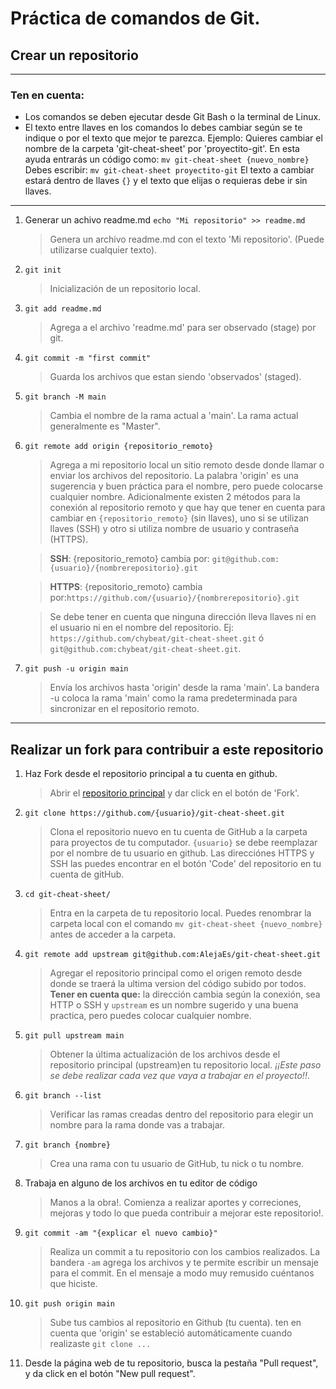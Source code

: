 # Práctica de comandos de Git.

## Crear un repositorio

---

### Ten en cuenta:

-   Los comandos se deben ejecutar desde Git Bash o la terminal de Linux.
-   El texto entre llaves en los comandos lo debes cambiar según se te indique o por el texto que mejor te parezca.
    Ejemplo:
    Quieres cambiar el nombre de la carpeta 'git-cheat-sheet' por 'proyectito-git'.
    En esta ayuda entrarás un código como: `mv git-cheat-sheet {nuevo_nombre}`
    Debes escribir: `mv git-cheat-sheet proyectito-git`
    El texto a cambiar estará dentro de llaves `{}` y el texto que elijas o requieras debe ir sin llaves.

---

1. Generar un achivo readme.md
   `echo "Mi repositorio" >> readme.md`

    > Genera un archivo readme.md con el texto 'Mi repositorio'. (Puede utilizarse cualquier texto).

1. `git init`

    > Inicialización de un repositorio local.

1. `git add readme.md`

    > Agrega a el archivo 'readme.md' para ser observado (stage) por git.

1. `git commit -m "first commit"`

    > Guarda los archivos que estan siendo 'observados' (staged).

1. `git branch -M main`

    > Cambia el nombre de la rama actual a 'main'. La rama actual generalmente es "Master".

1. `git remote add origin {repositorio_remoto}`

    > Agrega a mi repositorio local un sitio remoto desde donde llamar o enviar los archivos del repositorio. La palabra 'origin' es una sugerencia y buen práctica para el nombre, pero puede colocarse cualquier nombre. Adicionalmente existen 2 métodos para la conexión al repositorio remoto y que hay que tener en cuenta para cambiar en `{repositorio_remoto}` (sin llaves), uno si se utilizan llaves (SSH) y otro si utiliza nombre de usuario y contraseña (HTTPS).

    > **SSH**: {repositorio_remoto} cambia por: `git@github.com:{usuario}/{nombrerepositorio}.git`

    > **HTTPS**: {repositorio_remoto} cambia por:`https://github.com/{usuario}/{nombrerepositorio}.git`

    > Se debe tener en cuenta que ninguna dirección lleva llaves ni en el usuario ni en el nombre del repositorio. Ej: `https://github.com/chybeat/git-cheat-sheet.git` ó `git@github.com:chybeat/git-cheat-sheet.git`.

1. `git push -u origin main`
    > Envía los archivos hasta 'origin' desde la rama 'main'. La bandera -u coloca la rama 'main' como la rama predeterminada para sincronizar en el repositorio remoto.

---

## Realizar un fork para contribuir a este repositorio

1. Haz Fork desde el repositorio principal a tu cuenta en github.

    > Abrir el [repositorio principal](https://github.com/AlejaEs/git-cheat-sheet) y dar click en el botón de 'Fork'.

1. `git clone https://github.com/{usuario}/git-cheat-sheet.git`

    > Clona el repositorio nuevo en tu cuenta de GitHub a la carpeta para proyectos de tu computador. `{usuario}` se debe reemplazar por el nombre de tu usuario en github. Las direcciónes HTTPS y SSH las puedes encontrar en el botón 'Code' del repositorio en tu cuenta de gitHub.

1. `cd git-cheat-sheet/`

    > Entra en la carpeta de tu repositorio local. Puedes renombrar la carpeta local con el comando
    > `mv git-cheat-sheet {nuevo_nombre}`
    > antes de acceder a la carpeta.

1. `git remote add upstream git@github.com:AlejaEs/git-cheat-sheet.git`

    > Agregar el repositorio principal como el origen remoto desde donde se traerá la ultima version del código subido por todos. **Tener en cuenta que:** la dirección cambia según la conexión, sea HTTP o SSH y `upstream` es un nombre sugerido y una buena practica, pero puedes colocar cualquier nombre.

1. `git pull upstream main`
    > Obtener la última actualización de los archivos desde el repositorio principal (upstream)en tu repositorio local. _¡¡Este paso se debe realizar cada vez que vaya a trabajar en el proyecto!!_.
1. `git branch --list`

    > Verificar las ramas creadas dentro del repositorio para elegir un nombre para la rama donde vas a trabajar.

1. `git branch {nombre}`

    > Crea una rama con tu usuario de GitHub, tu nick o tu nombre.

1. Trabaja en alguno de los archivos en tu editor de código

    > Manos a la obra!. Comienza a realizar aportes y correciones, mejoras y todo lo que pueda contribuir a mejorar este repositorio!.

1. `git commit -am "{explicar el nuevo cambio}"`

    > Realiza un commit a tu repositorio con los cambios realizados. La bandera `-am` agrega los archivos y te permite escribir un mensaje para el commit. En el mensaje a modo muy remusido cuéntanos que hiciste.

1. `git push origin main`

    > Sube tus cambios al repositorio en Github (tu cuenta). ten en cuenta que 'origin' se estableció automáticamente cuando realizaste `git clone ...`

1. Desde la página web de tu repositorio, busca la pestaña "Pull request", y da click en el botón "New pull request".
